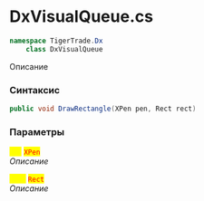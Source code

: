 
# DxVisualQueue.cs
```csharp
namespace TigerTrade.Dx  
    class DxVisualQueue
```

Описание

### Синтаксис
```csharp
public void DrawRectangle(XPen pen, Rect rect)
```

### Параметры  
<mark style="color:yellow;">**`pen`**</mark> <mark style="color:red;">`XPen`</mark>  
 *Описание*  
  
<mark style="color:yellow;">**`rect`**</mark> <mark style="color:red;">`Rect`</mark>  
 *Описание*  
  

                    
                    